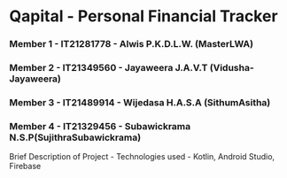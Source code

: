 # Qapital - Personal Financial Tracker

### Member 1 - IT21281778 - Alwis P.K.D.L.W. (MasterLWA)
### Member 2 - IT21349560 - Jayaweera J.A.V.T (Vidusha-Jayaweera)
### Member 3 - IT21489914 - Wijedasa H.A.S.A (SithumAsitha)
### Member 4 - IT21329456 - Subawickrama N.S.P(SujithraSubawickrama)

Brief Description of Project -
Technologies used - Kotlin, Android Studio, Firebase
